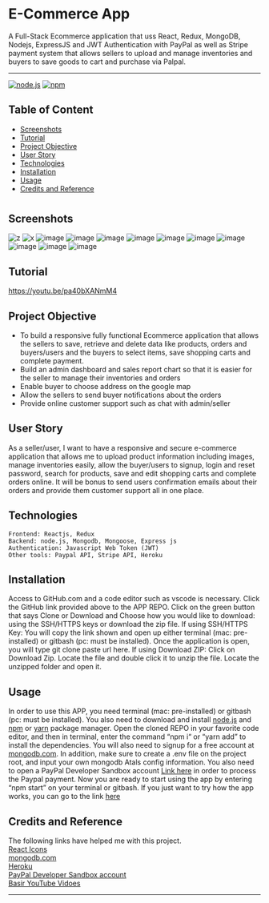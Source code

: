 # E-Commerce App 
 A Full-Stack Ecommerce application that uss React, Redux, MongoDB, Nodejs, ExpressJS and JWT Authentication with PayPal as well as Stripe payment system that allows sellers to upload and manage inventories and buyers to save goods to cart and purchase via Palpal.


<hr>

  [![node.js](https://img.shields.io/node/v/c?color=pink)](https://nodejs.org/en/)
  [![npm](https://img.shields.io/npm/v/npm?color=blue&logo=npm)](https://www.npmjs.com/package/inquirer)

  ## Table of Content
  
  * [ Screenshots ](#Screenshots)  
  * [ Tutorial ](#Tutorial)  
  * [ Project Objective ](#Project-Objective)
  * [ User Story ](#User-Story)
  * [ Technologies ](#Technologies)
  * [ Installation ](#Installation)
  * [ Usage ](#Usage)
  * [ Credits and Reference ](#Credits-and-Reference)
  
 
  #

  ## Screenshots
  
  ![z](https://user-images.githubusercontent.com/91985342/201458607-01c09ab0-c9d9-45ec-8dba-c6a55208d39c.jpg)
  ![x](https://user-images.githubusercontent.com/91985342/201458658-3736cd46-3c31-4e69-8cff-fa9e63c81313.jpg)
  ![image](https://user-images.githubusercontent.com/91985342/201458689-4ed17efd-7aec-4c6e-a576-4ba94d29e8c0.png)
![image](https://user-images.githubusercontent.com/91985342/201458718-c52bdfa0-49f7-4f85-b2b5-c162548595e3.png)
![image](https://user-images.githubusercontent.com/91985342/201458734-6d95e7af-d30e-4071-ae48-9a7d2960e125.png)
![image](https://user-images.githubusercontent.com/91985342/201458745-5a8f7394-fbc7-4b92-8fc0-4eaeb94c38e9.png)
![image](https://user-images.githubusercontent.com/91985342/201458754-f5bbc7f1-ef81-443a-bcd2-ba319877f408.png)
![image](https://user-images.githubusercontent.com/91985342/201458772-58f2b600-39f8-4aaa-b30b-9d7ff83c916b.png)
![image](https://user-images.githubusercontent.com/91985342/201458800-40d191f3-3c1f-42c7-b19f-6d4cf31ab60f.png)
![image](https://user-images.githubusercontent.com/91985342/201458806-f8ecf601-57ae-494b-8fa7-15609415126c.png)
![image](https://user-images.githubusercontent.com/91985342/201458818-64dfe1cc-a624-41a7-b2c6-8af168c91bf2.png)
![image](https://user-images.githubusercontent.com/91985342/201458825-ec87c614-bf3f-455d-a066-3961caf345d4.png)





## Tutorial

https://youtu.be/pa40bXANmM4

  ## Project Objective
  * To build a responsive fully functional Ecommerce application that allows the sellers to save, retrieve and delete data like products, orders and buyers/users and the buyers to select items, save shopping carts and complete payment. 
  * Build an admin dashboard and sales report chart so that it is easier for the seller to manage their inventories and orders 
  * Enable buyer to choose address on the google map
  * Allow the sellers to send buyer notifications about the orders
  * Provide online customer support such as chat with admin/seller

  ## User Story
  As a seller/user, I want to have a responsive and secure e-commerce application that allows me to upload product information including images, manage inventories easily, allow the buyer/users to signup, login and reset password, search for products, save and edit shopping carts and complete orders online. It will be bonus to send users confirmation emails about their orders and provide them customer support all in one place.

  ## Technologies 
  ```
 Frontend: Reactjs, Redux 
 Backend: node.js, Mongodb, Mongoose, Express js
 Authentication: Javascript Web Token (JWT)
 Other tools: Paypal API, Stripe API, Heroku 

  ```
  
  ## Installation
  Access to GitHub.com and a code editor such as vscode is necessary. Click the GitHub link provided above to the APP REPO. Click on the green button that says Clone or Download and Choose how you would like to download: using the SSH/HTTPS keys or download the zip file. If using SSH/HTTPS Key: You will copy the link shown and open up either terminal (mac: pre-installed) or gitbash (pc: must be installed). Once the application is open, you will type git clone paste url here. If using Download ZIP: Click on Download Zip. Locate the file and double click it to unzip the file. Locate the unzipped folder and open it. 

  ## Usage 
  In order to use this APP, you need terminal (mac: pre-installed) or gitbash (pc: must be installed). You also need to download and install [node.js](https://nodejs.org/en/) and [npm](www.npmjs.com) or [yarn](https://yarnpkg.com/) package manager. Open the cloned REPO in your favorite code editor, and then in terminal, enter the command “npm i“ or “yarn add”  to install the dependencies. You will also need to signup for a free account at [mongodb.com](https://www.mongodb.com/). In addition, make sure to create a .env file on the project root, and input your own mongodb Atals config information. You also need to open a PayPal Developer Sandbox account [Link here](https://developer.paypal.com/developer/accounts/) in order to process the Paypal payment. Now you are ready to start using  the app by entering “npm start” on your terminal or gitbash. If you just want to try how the app works, you can go to the link [here](https://warm-forest-12403.herokuapp.com/)

  
  ## Credits and Reference
  The following links have helped me with this project. <br> [React Icons](https://react-icons.github.io/react-icons/) <br>  [mongodb.com](https://www.mongodb.com/)<br>  [Heroku](https://heroku.com) <br> [PayPal Developer Sandbox account](https://developer.paypal.com/developer/accounts/) <br> [Basir YouTube Vidoes](https://www.youtube.com/watch?v=TRCDsB9i3bI)


  <hr>
 
